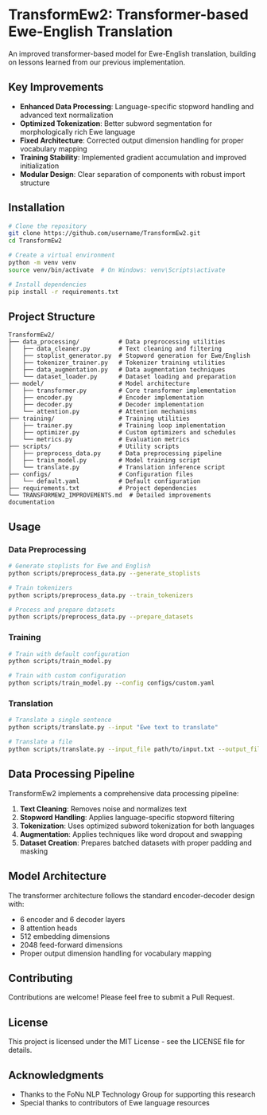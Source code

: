 # TransformEw2: Transformer-based Ewe-English Translation

An improved transformer-based model for Ewe-English translation, building on lessons learned from our previous implementation.

## Key Improvements

- **Enhanced Data Processing**: Language-specific stopword handling and advanced text normalization
- **Optimized Tokenization**: Better subword segmentation for morphologically rich Ewe language
- **Fixed Architecture**: Corrected output dimension handling for proper vocabulary mapping
- **Training Stability**: Implemented gradient accumulation and improved initialization
- **Modular Design**: Clear separation of components with robust import structure

## Installation

```bash
# Clone the repository
git clone https://github.com/username/TransformEw2.git
cd TransformEw2

# Create a virtual environment
python -m venv venv
source venv/bin/activate  # On Windows: venv\Scripts\activate

# Install dependencies
pip install -r requirements.txt
```

## Project Structure

```
TransformEw2/
├── data_processing/           # Data preprocessing utilities
│   ├── data_cleaner.py        # Text cleaning and filtering
│   ├── stoplist_generator.py  # Stopword generation for Ewe/English
│   ├── tokenizer_trainer.py   # Tokenizer training utilities
│   ├── data_augmentation.py   # Data augmentation techniques
│   └── dataset_loader.py      # Dataset loading and preparation
├── model/                     # Model architecture
│   ├── transformer.py         # Core transformer implementation
│   ├── encoder.py             # Encoder implementation
│   ├── decoder.py             # Decoder implementation
│   └── attention.py           # Attention mechanisms
├── training/                  # Training utilities
│   ├── trainer.py             # Training loop implementation
│   ├── optimizer.py           # Custom optimizers and schedules
│   └── metrics.py             # Evaluation metrics
├── scripts/                   # Utility scripts
│   ├── preprocess_data.py     # Data preprocessing pipeline
│   ├── train_model.py         # Model training script
│   └── translate.py           # Translation inference script
├── configs/                   # Configuration files
│   └── default.yaml           # Default configuration
├── requirements.txt           # Project dependencies
└── TRANSFORMEW2_IMPROVEMENTS.md  # Detailed improvements documentation
```

## Usage

### Data Preprocessing

```bash
# Generate stoplists for Ewe and English
python scripts/preprocess_data.py --generate_stoplists

# Train tokenizers
python scripts/preprocess_data.py --train_tokenizers

# Process and prepare datasets
python scripts/preprocess_data.py --prepare_datasets
```

### Training

```bash
# Train with default configuration
python scripts/train_model.py

# Train with custom configuration
python scripts/train_model.py --config configs/custom.yaml
```

### Translation

```bash
# Translate a single sentence
python scripts/translate.py --input "Ewe text to translate"

# Translate a file
python scripts/translate.py --input_file path/to/input.txt --output_file path/to/output.txt
```

## Data Processing Pipeline

TransformEw2 implements a comprehensive data processing pipeline:

1. **Text Cleaning**: Removes noise and normalizes text
2. **Stopword Handling**: Applies language-specific stopword filtering
3. **Tokenization**: Uses optimized subword tokenization for both languages
4. **Augmentation**: Applies techniques like word dropout and swapping
5. **Dataset Creation**: Prepares batched datasets with proper padding and masking

## Model Architecture

The transformer architecture follows the standard encoder-decoder design with:

- 6 encoder and 6 decoder layers
- 8 attention heads
- 512 embedding dimensions
- 2048 feed-forward dimensions
- Proper output dimension handling for vocabulary mapping

## Contributing

Contributions are welcome! Please feel free to submit a Pull Request.

## License

This project is licensed under the MIT License - see the LICENSE file for details.

## Acknowledgments

- Thanks to the FoNu NLP Technology Group for supporting this research
- Special thanks to contributors of Ewe language resources
